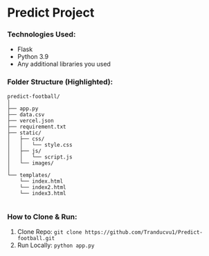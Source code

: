 # Predict Project


### Technologies Used:
- Flask
- Python 3.9
- Any additional libraries you used

### Folder Structure (Highlighted):
```
predict-football/
│
├── app.py
├── data.csv
├── vercel.json
├── requirement.txt
├── static/
│   ├── css/
│   │   └── style.css
│   ├── js/
│   │   └── script.js
│   └── images/
│
└── templates/
    └── index.html
    └── index2.html
    └── index3.html    
    
```


### How to Clone & Run:
1. Clone Repo: `git clone https://github.com/Tranducvu1/Predict-football.git`
3. Run Locally: `python app.py`
